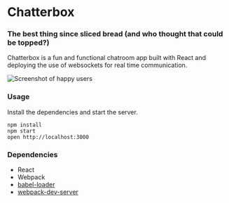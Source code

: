 Chatterbox
=====================

### The best thing since sliced bread (and who thought that could be topped?)

Chatterbox is a fun and functional chatroom app built with React and deploying the use of websockets for real time communication.

![Screenshot of happy users](https://github.com/bartleyjulia/chattyApp/blob/master/build/github%20images/winner.gif)



### Usage

Install the dependencies and start the server.

```
npm install
npm start
open http://localhost:3000
```



### Dependencies

* React
* Webpack
* [babel-loader](https://github.com/babel/babel-loader)
* [webpack-dev-server](https://github.com/webpack/webpack-dev-server)

